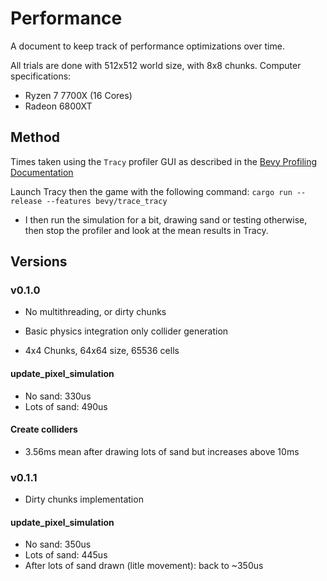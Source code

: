 # Performance
A document to keep track of performance optimizations over time.

All trials are done with 512x512 world size, with 8x8 chunks.
Computer specifications:
- Ryzen 7 7700X (16 Cores)
- Radeon 6800XT

## Method
Times taken using the `Tracy` profiler GUI as described in the [Bevy Profiling Documentation](https://github.com/bevyengine/bevy/blob/main/docs/profiling.md)

Launch Tracy then the game with the following command:
```cargo run --release --features bevy/trace_tracy```
- I then run the simulation for a bit, drawing sand or testing otherwise, then stop the profiler and look at the mean results in Tracy.

## Versions
### v0.1.0
- No multithreading, or dirty chunks
- Basic physics integration only collider generation

- 4x4 Chunks, 64x64 size, 65536 cells

#### update_pixel_simulation
- No sand: 330us
- Lots of sand: 490us
#### Create colliders
- 3.56ms mean after drawing lots of sand but increases above 10ms
### v0.1.1
- Dirty chunks implementation
#### update_pixel_simulation
- No sand: 350us
- Lots of sand: 445us
- After lots of sand drawn (litle movement): back to ~350us

